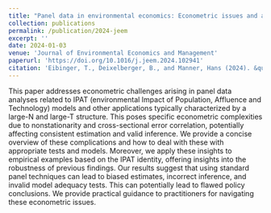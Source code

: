 ```yaml
---
title: "Panel data in environmental economics: Econometric issues and applications to IPAT models"
collection: publications
permalink: /publication/2024-jeem
excerpt: ''
date: 2024-01-03
venue: 'Journal of Environmental Economics and Management'
paperurl: 'https://doi.org/10.1016/j.jeem.2024.102941'
citation: 'Eibinger, T., Deixelberger, B., and Manner, Hans (2024). &quot;Panel data in environmental economics: Econometric issues and applications to IPAT models.&quot; <i>Journal of Environmental Economics and Management</i>. 1(1).'
---
```

This paper addresses econometric challenges arising in panel data analyses related to IPAT (environmental Impact of Population, Affluence and Technology) models and other applications typically characterized by a large-N and large-T structure. This poses specific econometric complexities due to nonstationarity and cross-sectional error correlation, potentially affecting consistent estimation and valid inference. We provide a concise overview of these complications and how to deal with these with appropriate tests and models. Moreover, we apply these insights to empirical examples based on the IPAT identity, offering insights into the robustness of previous findings. Our results suggest that using standard panel techniques can lead to biased estimates, incorrect inference, and invalid model adequacy tests. This can potentially lead to flawed policy conclusions. We provide practical guidance to practitioners for navigating these econometric issues.

